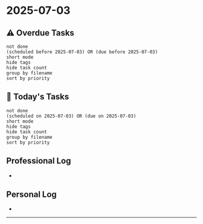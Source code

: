 # 2025-07-03

## ⚠️ Overdue Tasks
```tasks
not done
(scheduled before 2025-07-03) OR (due before 2025-07-03)
short mode
hide tags
hide task count
group by filename
sort by priority
```

## 📅 Today's Tasks
```tasks
not done
(scheduled on 2025-07-03) OR (due on 2025-07-03)
short mode
hide tags
hide task count
group by filename
sort by priority
```

## Professional Log
- 

## Personal Log
- 

---
